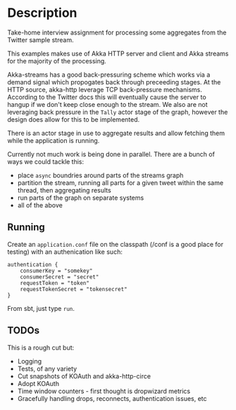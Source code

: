 # Description

Take-home interview assignment for processing some aggregates from the Twitter sample stream.

This examples makes use of Akka HTTP server and client and Akka streams for the majority of the processing. 

Akka-streams has a good back-pressuring scheme which works via a demand signal which propogates back through 
preceeding stages. At the HTTP source, akka-http leverage TCP back-pressure mechanisms. According to the Twitter docs
this will eventually cause the server to hangup if we don't keep close enough to the stream. We also are not leveraging
back pressure in the `Tally` actor stage of the graph, however the design does allow for this to be implemented.  

There is an actor stage in use to aggregate results and allow fetching them while the application is running. 

Currently not much work is being done in parallel. There are a bunch of ways we could tackle this:
+ place `async` boundries around parts of the streams graph
+ partition the stream, running all parts for a given tweet within the same thread, then aggregating results
+ run parts of the graph on separate systems
+ all of the above

## Running

Create an `application.conf` file on the classpath (/conf is a good place for testing) with an authenication like such:

```hocon
authentication {
    consumerKey = "somekey"
    consumerSecret = "secret"
    requestToken = "token"
    requestTokenSecret = "tokensecret"
}
```

From sbt, just type `run`. 

## TODOs

This is a rough cut but:
+ Logging
+ Tests, of any variety
+ Cut snapshots of KOAuth and akka-http-circe 
+ Adopt KOAuth
+ Time window counters - first thought is dropwizard metrics
+ Gracefully handling drops, reconnects, authentication issues, etc
